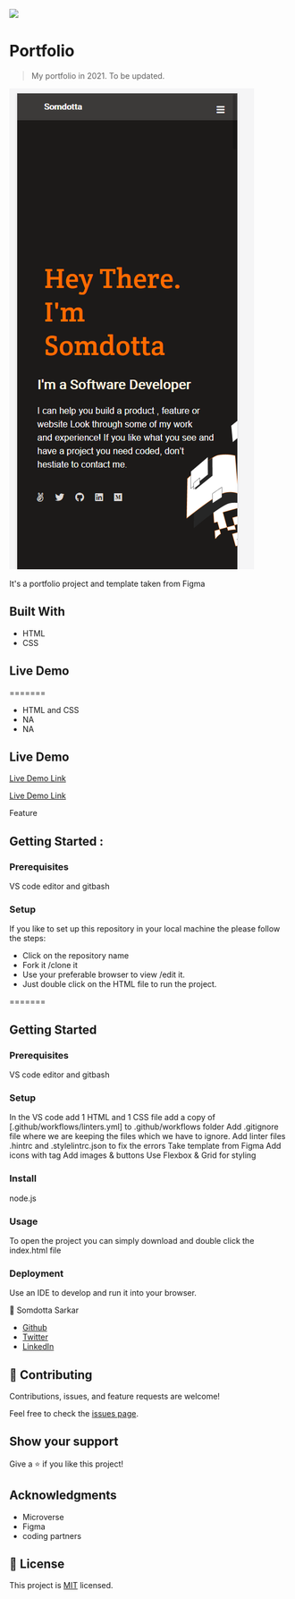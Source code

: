 ![](https://img.shields.io/badge/Microverse-blueviolet)


# Portfolio
  


> My portfolio in 2021. To be updated.

![screenshot](https://github.com/Somdotta07/Portfolio/blob/Feature/media/screenshot.PNG)

It's a portfolio project and template taken from Figma

## Built With

 
- HTML 
- CSS


## Live Demo
=======
- HTML and CSS
- NA
- NA

## Live Demo

[Live Demo Link]( http://127.0.0.1:5500/index.html)


[Live Demo Link](  https://somdotta07.github.io/Portfolio/)

Feature

## Getting Started :

### Prerequisites
VS code editor and gitbash 

### Setup
 If you like to set up this repository in your local machine the please follow the steps:
 - Click on the repository name 
 - Fork it /clone it 
 - Use your preferable browser to view /edit it.
 - Just double click on the HTML file to run the project.

=======
## Getting Started

### Prerequisites
VS code editor and gitbash 

### Setup
In the VS code add 1 HTML and 1 CSS file
add a copy of [.github/workflows/linters.yml] to .github/workflows folder
Add .gitignore file where we are keeping the files which we have to ignore.
Add linter files .hintrc and .stylelintrc.json to fix the errors
Take template from Figma
Add icons with <a> tag
Add images & buttons
Use Flexbox & Grid for styling

### Install
   node.js

### Usage
To open the project you can simply download and double click the index.html file

### Deployment
Use an IDE to develop and run it into your browser.

👤 Somdotta Sarkar

- [Github](https://github.com/Somdotta07)
- [Twitter](https://github.com/Somdotta07)
- [LinkedIn](https://www.linkedin.com/in/somdotta-sarkar-8849b419/)




## 🤝 Contributing

Contributions, issues, and feature requests are welcome!

Feel free to check the [issues page](../../issues/).

## Show your support

Give a ⭐️ if you like this project!

## Acknowledgments
- Microverse
- Figma
- coding partners


## 📝 License

This project is [MIT](./MIT.md) licensed.
